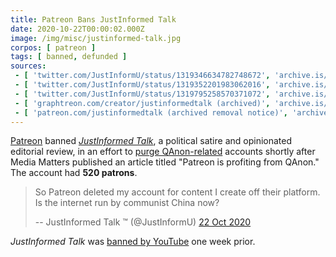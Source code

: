 ```yaml
---
title: Patreon Bans JustInformed Talk
date: 2020-10-22T00:00:02.000Z
image: /img/misc/justinformed-talk.jpg
corpos: [ patreon ]
tags: [ banned, defunded ]
sources:
 - [ 'twitter.com/JustInformU/status/1319346634782748672', 'archive.is/PVwer' ]
 - [ 'twitter.com/JustInformU/status/1319352201983062016', 'archive.is/QYbe8' ]
 - [ 'twitter.com/JustInformU/status/1319795258570371072', 'archive.is/N2QhL' ]
 - [ 'graphtreon.com/creator/justinformedtalk (archived)', 'archive.is/fI5Uw' ]
 - [ 'patreon.com/justinformedtalk (archived removal notice)', 'archive.is/644KC' ]
---
```


[Patreon](/patreon/) banned [_JustInformed
Talk_](https://justinformednews.com/), a political satire and opinionated
editorial review, in an effort to [purge QAnon-related](notice.png) accounts
shortly after Media Matters published an article titled "Patreon is profiting
from QAnon." The account had **520 patrons**.

> So Patreon deleted my account for content I create off their platform. Is the
> internet run by communist China now?
>
> -- JustInformed Talk ™️  (@JustInformU) [22 Oct 2020](https://archive.is/QYbe8#selection-871.0-871.115)

_JustInformed Talk_ was [banned by YouTube](/e/youtube-bans-justinformed-talk/) one week prior.
